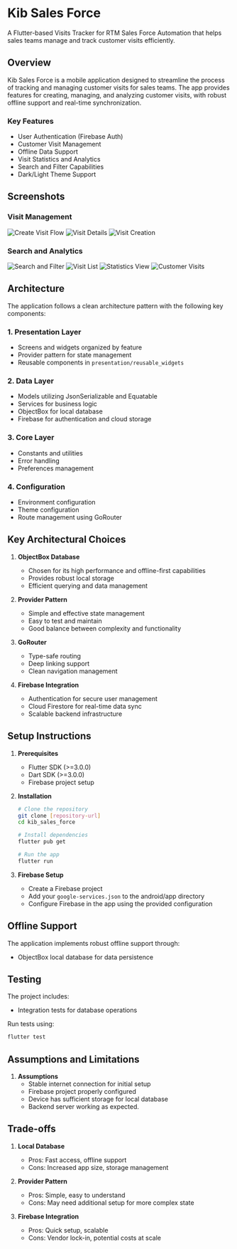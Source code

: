 # Kib Sales Force

A Flutter-based Visits Tracker for RTM Sales Force Automation that helps sales teams manage and track customer visits efficiently.

## Overview

Kib Sales Force is a mobile application designed to streamline the process of tracking and managing customer visits for sales teams. The app provides features for creating, managing, and analyzing customer visits, with robust offline support and real-time synchronization.

### Key Features

- User Authentication (Firebase Auth)
- Customer Visit Management
- Offline Data Support
- Visit Statistics and Analytics
- Search and Filter Capabilities
- Dark/Light Theme Support

## Screenshots

### Visit Management
![Create Visit Flow](assets/screenshots/create-visit-one_dev.kib.kib_sales_force.jpg)
![Visit Details](assets/screenshots/create-visit-two_dev.kib.kib_sales_force.jpg)
![Visit Creation](assets/screenshots/create-visit-three_dev.kib.kib_sales_force.jpg)

### Search and Analytics
![Search and Filter](assets/screenshots/search-filter-one_dev.kib.kib_sales_force.jpg)
![Visit List](assets/screenshots/search-visits-two_dev.kib.kib_sales_force.jpg)
![Statistics View](assets/screenshots/view-basic-statistics_dev.kib.kib_sales_force.jpg)
![Customer Visits](assets/screenshots/view-list-of-customer-visits_dev.kib.kib_sales_force.jpg)

## Architecture

The application follows a clean architecture pattern with the following key components:

### 1. Presentation Layer
- Screens and widgets organized by feature
- Provider pattern for state management
- Reusable components in `presentation/reusable_widgets`

### 2. Data Layer
- Models utilizing JsonSerializable and Equatable
- Services for business logic
- ObjectBox for local database
- Firebase for authentication and cloud storage

### 3. Core Layer
- Constants and utilities
- Error handling
- Preferences management

### 4. Configuration
- Environment configuration
- Theme configuration
- Route management using GoRouter

## Key Architectural Choices

1. **ObjectBox Database**
   - Chosen for its high performance and offline-first capabilities
   - Provides robust local storage
   - Efficient querying and data management

2. **Provider Pattern**
   - Simple and effective state management
   - Easy to test and maintain
   - Good balance between complexity and functionality

3. **GoRouter**
   - Type-safe routing
   - Deep linking support
   - Clean navigation management

4. **Firebase Integration**
   - Authentication for secure user management
   - Cloud Firestore for real-time data sync
   - Scalable backend infrastructure

## Setup Instructions

1. **Prerequisites**
   - Flutter SDK (>=3.0.0)
   - Dart SDK (>=3.0.0)
   - Firebase project setup

2. **Installation**
   ```bash
   # Clone the repository
   git clone [repository-url]
   cd kib_sales_force

   # Install dependencies
   flutter pub get

   # Run the app
   flutter run
   ```

3. **Firebase Setup**
   - Create a Firebase project
   - Add your `google-services.json` to the android/app directory
   - Configure Firebase in the app using the provided configuration

## Offline Support

The application implements robust offline support through:

- ObjectBox local database for data persistence

## Testing

The project includes:

- Integration tests for database operations

Run tests using:
```bash
flutter test
```

## Assumptions and Limitations

1. **Assumptions**
   - Stable internet connection for initial setup
   - Firebase project properly configured
   - Device has sufficient storage for local database
   - Backend server working as expected.

## Trade-offs

1. **Local Database**
   - Pros: Fast access, offline support
   - Cons: Increased app size, storage management

2. **Provider Pattern**
   - Pros: Simple, easy to understand
   - Cons: May need additional setup for more complex state

3. **Firebase Integration**
   - Pros: Quick setup, scalable
   - Cons: Vendor lock-in, potential costs at scale
